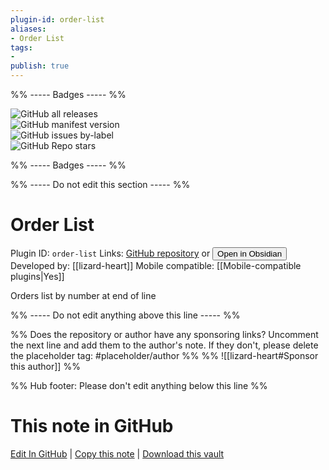 ```yaml
---
plugin-id: order-list
aliases:
- Order List
tags: 
- 
publish: true
---
```


%% ----- Badges ----- %%

![GitHub all releases](https://img.shields.io/github/downloads/lizard-heart/obsidian-order-list-plugin/total?color=573E7A&logo=github&style=for-the-badge)   
![GitHub manifest version](https://img.shields.io/github/manifest-json/v/lizard-heart/obsidian-order-list-plugin?color=573E7A&logo=github&style=for-the-badge)   
![GitHub issues by-label](https://img.shields.io/github/issues/lizard-heart/obsidian-order-list-plugin/help%20wanted?color=573E7A&logo=github&style=for-the-badge)   
![GitHub Repo stars](https://img.shields.io/github/stars/lizard-heart/obsidian-order-list-plugin?color=573E7A&logo=github&style=for-the-badge)

%% ----- Badges ----- %%

%% ----- Do not edit this section ----- %%

# Order List

Plugin ID: `order-list`
Links: [GitHub repository](https://github.com/lizard-heart/obsidian-order-list-plugin) or [<button id=HH>Open in Obsidian</button>](obsidian://show-plugin?id=order-list)
Developed by: [[lizard-heart]]
Mobile compatible: [[Mobile-compatible plugins|Yes]]

Orders list by number at end of line

%% ----- Do not edit anything above this line ----- %% 

%% Does the repository or author have any sponsoring links? Uncomment the next line and add them to the author's note. If they don't, please delete the placeholder tag: #placeholder/author %%
%% ![[lizard-heart#Sponsor this author]] %%

%% Hub footer: Please don't edit anything below this line %%

# This note in GitHub

<span class="git-footer">[Edit In GitHub](https://github.dev/obsidian-community/obsidian-hub/blob/main/02%20-%20Community%20Expansions/02.05%20All%20Community%20Expansions/Plugins/order-list.md "git-hub-edit-note") | [Copy this note](https://raw.githubusercontent.com/obsidian-community/obsidian-hub/main/02%20-%20Community%20Expansions/02.05%20All%20Community%20Expansions/Plugins/order-list.md "git-hub-copy-note") | [Download this vault](https://github.com/obsidian-community/obsidian-hub/archive/refs/heads/main.zip "git-hub-download-vault") </span>
